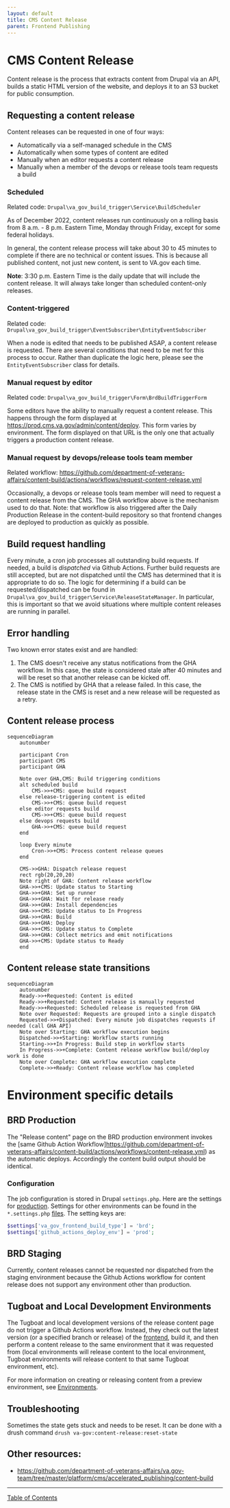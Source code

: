 ```yaml
---
layout: default
title: CMS Content Release
parent: Frontend Publishing
---
```


# CMS Content Release

Content release is the process that extracts content from Drupal via an API, builds a static HTML version of the website, and deploys it to an S3 bucket for public consumption.


## Requesting a content release

Content releases can be requested in one of four ways:

* Automatically via a self-managed schedule in the CMS
* Automatically when some types of content are edited
* Manually when an editor requests a content release
* Manually when a member of the devops or release tools team requests a build


### Scheduled

Related code: `Drupal\va_gov_build_trigger\Service\BuildScheduler`

As of December 2022, content releases run continuously on a rolling basis from 8 a.m. - 8 p.m. Eastern Time, Monday through Friday, except for some federal holidays.

In general, the content release process will take about 30 to 45 minutes to complete if there are no technical or content issues. This is because all published content, not just new content, is sent to VA.gov each time.

**Note**: 3:30 p.m. Eastern Time is the daily update that will include the content release. It will always take longer than scheduled content-only releases.

### Content-triggered

Related code: `Drupal\va_gov_build_trigger\EventSubscriber\EntityEventSubscriber`

When a node is edited that needs to be published ASAP, a content release is requested. There are several conditions that need to be met for this process to occur. Rather than duplicate the logic here, please see the `EntityEventSubscriber` class for details.


### Manual request by editor

Related code: `Drupal\va_gov_build_trigger\Form\BrdBuildTriggerForm`

Some editors have the ability to manually request a content release. This happens through the form displayed at https://prod.cms.va.gov/admin/content/deploy. This form varies by environment. The form displayed on that URL is the only one that actually triggers a production content release.


### Manual request by devops/release tools team member

Related workflow: https://github.com/department-of-veterans-affairs/content-build/actions/workflows/request-content-release.yml

Occasionally, a devops or release tools team member will need to request a content release from the CMS. The GHA workflow above is the mechanism used to do that. Note: that workflow is also triggered after the Daily Production Release in the content-build repository so that frontend changes are deployed to production as quickly as possible.


## Build request handling

Every minute, a cron job processes all outstanding build requests. If needed, a build is _dispatched_ via Github Actions. Further build requests are still accepted, but are not dispatched until the CMS has determined that it is appropriate to do so. The logic for determining if a build can be requested/dispatched can be found in `Drupal\va_gov_build_trigger\Service\ReleaseStateManager`. In particular, this is important so that we avoid situations where multiple content releases are running in parallel.


## Error handling

Two known error states exist and are handled:

1. The CMS doesn't receive any status notifications from the GHA workflow. In this case, the state is considered stale after 40 minutes and will be reset so that another release can be kicked off.
2. The CMS is notified by GHA that a release failed. In this case, the release state in the CMS is reset and a new release will be requested as a retry.


## Content release process

```mermaid
sequenceDiagram
    autonumber

    participant Cron
    participant CMS
    participant GHA

    Note over GHA,CMS: Build triggering conditions
    alt scheduled build
        CMS->>+CMS: queue build request
    else release-triggering content is edited
        CMS->>+CMS: queue build request
    else editor requests build
        CMS->>+CMS: queue build request
    else devops requests build
        GHA->>+CMS: queue build request
    end

    loop Every minute
        Cron->>+CMS: Process content release queues
    end

    CMS->>GHA: Dispatch release request
    rect rgb(20,20,20)
    Note right of GHA: Content release workflow
    GHA->>+CMS: Update status to Starting
    GHA->>+GHA: Set up runner
    GHA->>+GHA: Wait for release ready
    GHA->>+GHA: Install dependencies
    GHA->>+CMS: Update status to In Progress
    GHA->>+GHA: Build
    GHA->>+GHA: Deploy
    GHA->>+CMS: Update status to Complete
    GHA->>+GHA: Collect metrics and emit notifications
    GHA->>+CMS: Update status to Ready
    end
```

## Content release state transitions

```mermaid
sequenceDiagram
    autonumber
    Ready->>+Requested: Content is edited
    Ready->>+Requested: Content release is manually requested
    Ready->>+Requested: Scheduled release is requested from GHA
    Note over Requested: Requests are grouped into a single dispatch
    Requested->>+Dispatched: Every minute job dispatches requests if needed (call GHA API)
    Note over Starting: GHA workflow execution begins
    Dispatched->>+Starting: Workflow starts running
    Starting->>+In Progress: Build step in workflow starts
    In Progress->>+Complete: Content release workflow build/deploy work is done
    Note over Complete: GHA workflow execution complete
    Complete->>+Ready: Content release workflow has completed
```


# Environment specific details

## BRD Production

The "Release content" page on the BRD production environment invokes the [same Github Action Workflow]https://github.com/department-of-veterans-affairs/content-build/actions/workflows/content-release.yml) as the automatic deploys. Accordingly the content build output should be identical.


### Configuration

The job configuration is stored in Drupal `settings.php`. Here are the settings for [production](https://github.com/department-of-veterans-affairs/va.gov-cms/blob/main/docroot/sites/default/settings/settings.prod.php#L46). Settings for other environments can be found in the `*.settings.php` [files](https://github.com/department-of-veterans-affairs/va.gov-cms/blob/master/docroot/sites/default/settings). The setting keys are:

```php
$settings['va_gov_frontend_build_type'] = 'brd';
$settings['github_actions_deploy_env'] = 'prod';
```

## BRD Staging

Currently, content releases cannot be requested nor dispatched from the staging environment because the Github Actions workflow for content release does not support any environment other than production.


## Tugboat and Local Development Environments

The Tugboat and local development versions of the release content page do not trigger a Github Actions workflow. Instead, they check out the latest version (or a specified branch or release) of the [frontend](https://github.com/department-of-veterans-affairs/content-build/), build it, and then perform a content release to the same environment that it was requested from (local environments will release content to the local environment, Tugboat environments will release content to that same Tugboat environment, etc).

For more information on creating or releasing content from a preview environment, see [Environments](./environments.md).

## Troubleshooting

Sometimes the state gets stuck and needs to be reset.  It can be done with a drush command
`drush va-gov:content-release:reset-state`

## Other resources:

* https://github.com/department-of-veterans-affairs/va.gov-team/tree/master/platform/cms/accelerated_publishing/content-build

----

[Table of Contents](../README.md)
